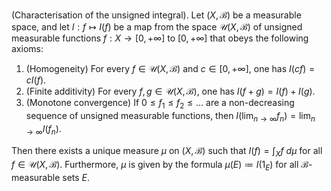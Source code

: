 (Characterisation of the unsigned integral). Let $(X,\mathcal{B})$ be a measurable space, and let $I:f\mapsto I(f)$ be a map from the space $\mathcal{U}(X,\mathcal{B})$ of unsigned measurable functions $f:X\to [0,+\infty]$ to $[0,+\infty]$ that obeys the following axioms:
1. (Homogeneity) For every $f\in \mathcal{U}(X,\mathcal{B})$ and $c\in [0,+\infty]$, one has $I(cf)=cI(f)$.
2. (Finite additivity) For every $f,g \in \mathcal{U}(X,\mathcal{B})$, one has $I(f+g)=I(f)+I(g)$.
3. (Monotone convergence) If $0\le f_1 \le f_2 \le \dots$ are a non-decreasing sequence of unsigned measurable functions, then $I(\lim _{n\to \infty}f_n)= \lim _{n\to \infty} I(f_n)$.

Then there exists a unique measure $\mu$ on $(X,\mathcal{B})$ such that $I(f)=\int _X f\ d\mu$ for all $f\in \mathcal{U}(X,\mathcal{B})$. Furthermore, $\mu$ is given by the formula $\mu(E)\coloneqq I(1_E)$ for all $\mathcal{B}$-measurable sets $E$.